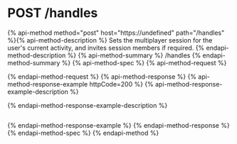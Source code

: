 # POST /handles

{% api-method method="post" host="https://undefined" path="/handles" %}{% api-method-description %}
Sets the multiplayer session for the user's current activity, and invites session members if required.
{% endapi-method-description %}
{% api-method-summary %}
/handles
{% endapi-method-summary %}
{% api-method-spec %}
{% api-method-request %}

{% endapi-method-request %}
{% api-method-response %}
{% api-method-response-example httpCode=200 %}
{% api-method-response-example-description %}

{% endapi-method-response-example-description %}

```text
```
{% endapi-method-response-example %}
{% endapi-method-response %}
{% endapi-method-spec %}
{% endapi-method %}
